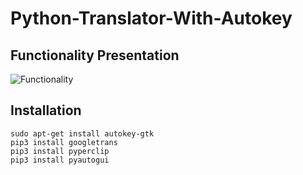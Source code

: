 # Python-Translator-With-Autokey

## Functionality Presentation

![Functionality](https://github.com/pefbrute/Python-Translator-With-Autokey-googletrans/blob/main/cut_How%20Does%20A%20Translator%20Work%20Using%20Python.gif)

## Installation

```
sudo apt-get install autokey-gtk
pip3 install googletrans
pip3 install pyperclip
pip3 install pyautogui
```
